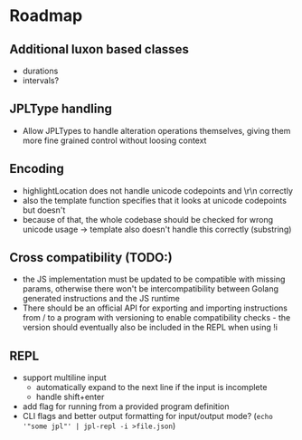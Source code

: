 # Roadmap

## Additional luxon based classes

- durations
- intervals?

## JPLType handling

- Allow JPLTypes to handle alteration operations themselves,
  giving them more fine grained control without loosing context

## Encoding

- highlightLocation does not handle unicode codepoints and \r\n correctly
- also the template function specifies that it looks at unicode codepoints but doesn't
- because of that, the whole codebase should be checked for wrong unicode usage
  -> template also doesn't handle this correctly (substring)

## Cross compatibility (TODO:)

- the JS implementation must be updated to be compatible with missing params, otherwise there won't be intercompatibility between Golang generated instructions and the JS runtime
- There should be an official API for exporting and importing instructions from / to a program with versioning to enable compatibility checks - the version should eventually also be included in the REPL when using !i

## REPL

- support multiline input
  - automatically expand to the next line if the input is incomplete
  - handle shift+enter
- add flag for running from a provided program definition
- CLI flags and better output formatting for input/output mode? (`echo '"some jpl"' | jpl-repl -i >file.json`)
